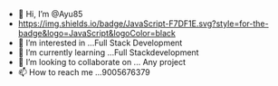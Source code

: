 - 👋 Hi, I’m @Ayu85
- https://img.shields.io/badge/JavaScript-F7DF1E.svg?style=for-the-badge&logo=JavaScript&logoColor=black
- 👀 I’m interested in ...Full Stack Development
- 🌱 I’m currently learning ...Full Stackdevelopment 
- 💞️ I’m looking to collaborate on ... Any project
- 📫 How to reach me ...9005676379

<!---
Ayu85/Ayu85 is a ✨ special ✨ repository because its `README.md` (this file) appears on your GitHub profile.
You can click the Preview link to take a look at your changes.
--->
